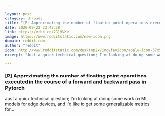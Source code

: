 ```yaml
---

layout: post
category: threads
title: "[P] Approximating the number of floating point operations executed in the course of a forward and backward pass in Pytorch"
date: 2020-09-22 23:47:28
link: https://vrhk.co/2G1VVKe
image: https://www.redditstatic.com/new-icon.png
domain: reddit.com
author: "reddit"
icon: http://www.redditstatic.com/desktop2x/img/favicon/apple-icon-57x57.png
excerpt: "Just a quick technical question; I'm looking at doing some work on ML models for edge devices, and I'd like to get some generalizable metrics for..."

---
```


### [P] Approximating the number of floating point operations executed in the course of a forward and backward pass in Pytorch

Just a quick technical question; I'm looking at doing some work on ML models for edge devices, and I'd like to get some generalizable metrics for...